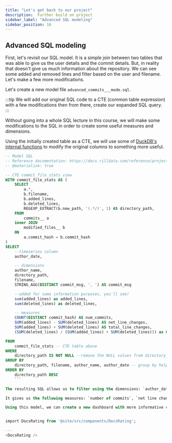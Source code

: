 ```yaml
---
title: "Let's get back to our project"
description:  Further build on project
sidebar_label: "Advanced SQL modeling"
sidebar_position: 16
---
```

## Advanced SQL modeling

First, let's revisit our SQL model.
It is a simple join between two tables that was able to give us the user details and the commit details. But, in reality that doesn't give us much information about the repository. We can see some added and removed lines and filter based on the user and filename. Let's make a few more modifications.

Let's create a new model file `advanced_commits___mode.sql`.

:::tip
    We will add our original SQL code to a CTE (common table expression) with a few modifications then from there, create our expanded SQL query. 
:::

Without going into a whole SQL lecture in this course, we will make some modifications to the SQL in order to create some useful measures and dimensions. 

Using the initially created table as a CTE, we will use some of <a href= 'https://duckdb.org/docs/sql/functions/regular_expressions' target="blank" >DuckDB's internal functions</a> to modify the original columns to something more useful.

```SQL
-- Model SQL
-- Reference documentation: https://docs.rilldata.com/reference/project-files/models
-- @materialize: true

-- CTE commit_file_stats view
WITH commit_file_stats AS (
    SELECT
        a.*,
        b.filename,
        b.added_lines,
        b.deleted_lines,
        REGEXP_EXTRACT(b.new_path, '(.*/)', 1) AS directory_path, 
    FROM
        commits__ a
    inner JOIN
        modified_files__ b
    ON
        a.commit_hash = b.commit_hash
)
SELECT
    --timeseries column
    author_date,

    -- dimensions
    author_name,
    directory_path,
    filename,
    STRING_AGG(DISTINCT commit_msg, ', ') AS commit_msg

    --added for some information purposes, you'll see!
    sum(added_lines) as added_lines, 
    sum(deleted_lines) as deleted_lines, 

    -- measures
    COUNT(DISTINCT commit_hash) AS num_commits,
    SUM(added_lines) - SUM(deleted_lines) AS net_line_changes, 
    SUM(added_lines) + SUM(deleted_lines) AS total_line_changes, 
    (SUM(deleted_lines) / (SUM(added_lines) + SUM(deleted_lines))) as CodeDeletePercent, 

FROM
    commit_file_stats -- CTE table above
WHERE
    directory_path IS NOT NULL --remove the NULL values from directory_path
GROUP BY
    directory_path, filename, author_name, author_date -- group by helps performance of filtering, but comes at a price
ORDER BY
    directory_path DESC 
    ```

The resulting SQL allows us to filter using the dimensions: `author_date`, `directory_path`, `filename` and `commit_msg`.

It gives us the following measures: `number of commits`, `net line changes`, `added_lines` and `deleted_lines`.

Using this model, we can create a new dashboard with more informative capabilities!


import DocsRating from '@site/src/components/DocsRating';

---
<DocsRating />